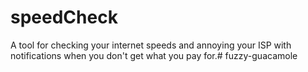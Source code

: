 # speedCheck


A tool for checking your internet speeds and annoying your ISP with notifications when you don't get what you pay for.# fuzzy-guacamole
